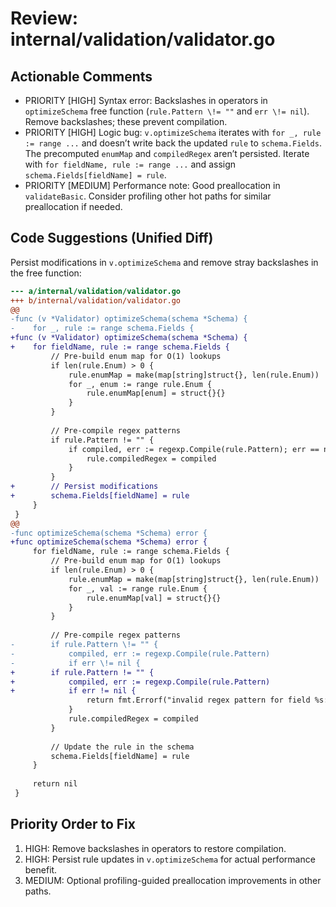 # Review: internal/validation/validator.go

## Actionable Comments

- PRIORITY [HIGH] Syntax error: Backslashes in operators in `optimizeSchema` free function (`rule.Pattern \!= ""` and `err \!= nil`). Remove backslashes; these prevent compilation.
- PRIORITY [HIGH] Logic bug: `v.optimizeSchema` iterates with `for _, rule := range ...` and doesn’t write back the updated `rule` to `schema.Fields`. The precomputed `enumMap` and `compiledRegex` aren’t persisted. Iterate with `for fieldName, rule := range ...` and assign `schema.Fields[fieldName] = rule`.
- PRIORITY [MEDIUM] Performance note: Good preallocation in `validateBasic`. Consider profiling other hot paths for similar preallocation if needed.

## Code Suggestions (Unified Diff)

Persist modifications in `v.optimizeSchema` and remove stray backslashes in the free function:

```diff
--- a/internal/validation/validator.go
+++ b/internal/validation/validator.go
@@
-func (v *Validator) optimizeSchema(schema *Schema) {
-    for _, rule := range schema.Fields {
+func (v *Validator) optimizeSchema(schema *Schema) {
+    for fieldName, rule := range schema.Fields {
         // Pre-build enum map for O(1) lookups
         if len(rule.Enum) > 0 {
             rule.enumMap = make(map[string]struct{}, len(rule.Enum))
             for _, enum := range rule.Enum {
                 rule.enumMap[enum] = struct{}{}
             }
         }
         
         // Pre-compile regex patterns
         if rule.Pattern != "" {
             if compiled, err := regexp.Compile(rule.Pattern); err == nil {
                 rule.compiledRegex = compiled
             }
         }
+        // Persist modifications
+        schema.Fields[fieldName] = rule
     }
 }
@@
-func optimizeSchema(schema *Schema) error {
+func optimizeSchema(schema *Schema) error {
     for fieldName, rule := range schema.Fields {
         // Pre-build enum map for O(1) lookups
         if len(rule.Enum) > 0 {
             rule.enumMap = make(map[string]struct{}, len(rule.Enum))
             for _, val := range rule.Enum {
                 rule.enumMap[val] = struct{}{}
             }
         }
         
         // Pre-compile regex patterns
-        if rule.Pattern \!= "" {
-            compiled, err := regexp.Compile(rule.Pattern)
-            if err \!= nil {
+        if rule.Pattern != "" {
+            compiled, err := regexp.Compile(rule.Pattern)
+            if err != nil {
                 return fmt.Errorf("invalid regex pattern for field %s: %w", fieldName, err)
             }
             rule.compiledRegex = compiled
         }
         
         // Update the rule in the schema
         schema.Fields[fieldName] = rule
     }
     
     return nil
 }
```

## Priority Order to Fix

1) HIGH: Remove backslashes in operators to restore compilation.
2) HIGH: Persist rule updates in `v.optimizeSchema` for actual performance benefit.
3) MEDIUM: Optional profiling-guided preallocation improvements in other paths.
